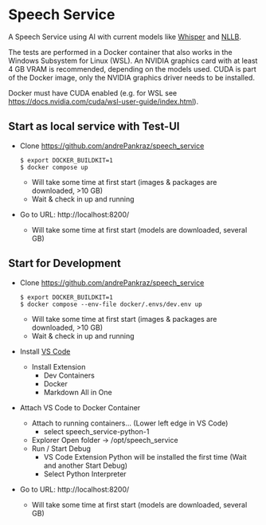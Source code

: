 <!---
This file was created by ]init[ AG 2022.
-->

# Speech Service

A Speech Service using AI with current models like [Whisper](https://github.com/openai/whisper) and [NLLB](https://github.com/facebookresearch/fairseq/tree/nllb).

The tests are performed in a Docker container that also works in the Windows Subsystem for Linux (WSL).
An NVIDIA graphics card with at least 4 GB VRAM is recommended, depending on the models used.
CUDA is part of the Docker image, only the NVIDIA graphics driver needs to be installed.

Docker must have CUDA enabled (e.g. for WSL see https://docs.nvidia.com/cuda/wsl-user-guide/index.html).

## Start as local service with Test-UI

- Clone https://github.com/andrePankraz/speech_service

      $ export DOCKER_BUILDKIT=1
      $ docker compose up

  - Will take some time at first start (images & packages are downloaded, >10 GB)
  - Wait & check in up and running
- Go to URL: http://localhost:8200/
  - Will take some time at first start (models are downloaded, several GB)

## Start for Development

- Clone https://github.com/andrePankraz/speech_service

      $ export DOCKER_BUILDKIT=1
      $ docker compose --env-file docker/.envs/dev.env up

  - Will take some time at first start (images & packages are downloaded, >10 GB)
  - Wait & check in up and running
- Install [VS Code](https://code.visualstudio.com/)
  - Install Extension
    - Dev Containers
    - Docker
    - Markdown All in One
- Attach VS Code to Docker Container
  - Attach to running containers... (Lower left edge in VS Code)
    - select speech_service-python-1
  - Explorer Open folder -> /opt/speech_service
  - Run / Start Debug
    - VS Code Extension Python will be installed the first time (Wait and another Start Debug)
    - Select Python Interpreter
- Go to URL: http://localhost:8200/
  - Will take some time at first start (models are downloaded, several GB)
